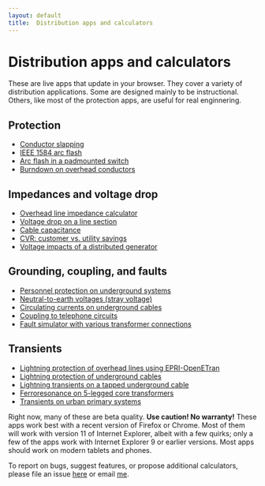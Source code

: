 ```yaml
---
layout: default
title:  Distribution apps and calculators
---
```


# Distribution apps and calculators

These are live apps that update in your browser. They cover a variety of
distribution applications. Some are designed mainly to be instructional. Others,
like most of the protection apps, are useful for real enginnering.

## Protection

- [Conductor slapping](mdpad.html?conductor_slapping.md)
- [IEEE 1584 arc flash](mdpad.html?1584.md)
- [Arc flash in a padmounted switch](mdpad.html?arc_flash_padsw.md)
- [Burndown on overhead conductors](mdpad.html?burndown.md)

## Impedances and voltage drop

- [Overhead line impedance calculator](mdpad.html?impedances.md)
- [Voltage drop on a line section](mdpad.html?voltage_drop.md)
- [Cable capacitance](mdpad.html?cable_capacitance.md)
- [CVR: customer vs. utility savings](mdpad.html?cvr.md)
- [Voltage impacts of a distributed generator](mdpad.html?dg.md)

## Grounding, coupling, and faults

- [Personnel protection on underground systems](mdpad_hot.html?UGPersonnelProtection.md)
- [Neutral-to-earth voltages (stray voltage)](mdpad.html?StrayVoltage.md)
- [Circulating currents on underground cables](mdpad.html?CableCirculatingCurrents.md)
- [Coupling to telephone circuits](mdpad.html?phone_coupling.md)
- [Fault simulator with various transformer connections](mdpad.html?fault_simulator.md)

## Transients

- [Lightning protection of overhead lines using EPRI-OpenETran](mdpad_local.html?OpenETran.md)
- [Lightning protection of underground cables](mdpad.html?lightning_cable.md)
- [Lightning transients on a tapped underground cable](mdpad.html?cable_transients.md)
- [Ferroresonance on 5-legged core transformers](mdpad.html?ferro.md)
- [Transients on urban primary systems](mdpad.html?UrbanPrimary.md)

Right now, many of these are beta quality. **Use caution! No warranty!**
These apps work best with a recent version of Firefox or Chrome. Most
of them will work with version 11 of Internet Explorer, albeit with a
few quirks; only a few of the apps work with Internet Explorer 9 or
earlier versions. Most apps should work on modern tablets and phones.

To report on bugs, suggest features, or propose additional
calculators, please file an issue
[here](https://github.com/powerdistribution/powerdistribution.github.io/issues)
or email [me](mailto:tshort@epri.com).
